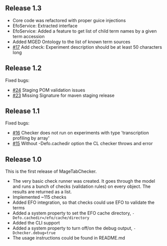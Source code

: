 ## Release 1.3

* Core code was refactored with proper guice injections
* EfoService: Extracted interface
* EfoService: Added a feature to get list of child term names by a given term accession
* Added MGED Ontology to the list of known term sources
* [#17](https://github.com/arrayexpress/magetabcheck/issues/23) Add check: Experiment description should be at least 50 characters long

## Release 1.2

Fixed bugs:

* [#24](https://github.com/arrayexpress/magetabcheck/issues/24) Staging POM validation issues
* [#23](https://github.com/arrayexpress/magetabcheck/issues/23) Missing Signature for maven staging release

## Release 1.1

Fixed bugs:

* [#16](https://github.com/arrayexpress/magetabcheck/issues/16) Checker does not run on experiments with type 'transcription profiling by array'
* [#15](https://github.com/arrayexpress/magetabcheck/issues/16) Without -Defo.cachedir option the CL checker throws and error

## Release 1.0

This is the first release of MageTabChecker.

 * The very basic check runner was created. It goes through the model and runs a bunch of checks (validation rules) on every object. The results are returned as a list.
 * Implemented ~115 checks
 * Added EFO integration, so that checks could use EFO to validate the terms
 * Added a system property to set the EFO cache directory, `-Defo.cachedir=/efo/cache/directory`
 * Added the CLI support
 * Added a system property to turn off/on the debug output, `-Dchecker.debug=true`
 * The usage instructions could be found in README.md